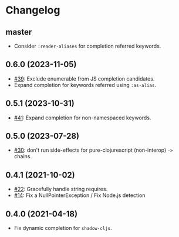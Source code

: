 # Changelog

## master

- Consider `:reader-aliases` for completion referred keywords.

## 0.6.0 (2023-11-05)

- [#39](https://github.com/clojure-emacs/clj-suitable/issues/39): Exclude enumerable from JS completion candidates.
- Expand completion for keywords referred using `:as-alias`.

## 0.5.1 (2023-10-31)

- [#41](https://github.com/clojure-emacs/clj-suitable/pull/41): Expand completion for non-namespaced keywords.

## 0.5.0 (2023-07-28)

* [#30](https://github.com/clojure-emacs/clj-suitable/issues/30): don't run side-effects for pure-clojurescript (non-interop) `->` chains.

## 0.4.1 (2021-10-02)

* [#22](https://github.com/clojure-emacs/clj-suitable/issues/22): Gracefully handle string requires.
* [#14](https://github.com/clojure-emacs/clj-suitable/issues/14): Fix a NullPointerException / Fix Node.js detection

## 0.4.0 (2021-04-18)

* Fix dynamic completion for `shadow-cljs`.
